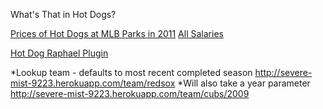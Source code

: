 What's That in Hot Dogs?

[Prices of Hot Dogs at MLB Parks in 2011](https://gist.github.com/2182947)
[All Salaries](https://gist.github.com/e85e361c59be01ec5329)

[Hot Dog Raphael Plugin](https://gist.github.com/2183517)

*Lookup team - defaults to most recent completed season
http://severe-mist-9223.herokuapp.com/team/redsox
*Will also take a year parameter
http://severe-mist-9223.herokuapp.com/team/cubs/2009